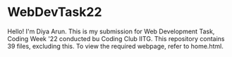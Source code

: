 # WebDevTask22
Hello! I'm Diya Arun. 
This is my submission for Web Development Task, Coding Week '22 conducted bu Coding Club IITG.
This repository contains 39 files, excluding this. To view the required webpage, refer to home.html.
